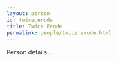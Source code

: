 ```yaml
---
layout: person
id: twice.erode
title: Twice Erode
permalink: people/twice.erode.html
---
```


Person details...